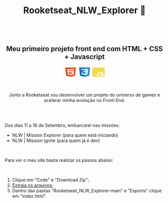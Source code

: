 # <p align="center">Rooketseat_NLW_Explorer 🚀</p>
<br>
<br>

## <p align="center"> Meu primeiro projeto front end com HTML + CSS + Javascript</p>

<div align="center">
  <img align="center" alt="HTML Icon" height="30" width="40" src="https://raw.githubusercontent.com/devicons/devicon/master/icons/html5/html5-original.svg">
  <img align="center" alt="CSS Icon" height="30" width="40" src="https://raw.githubusercontent.com/devicons/devicon/master/icons/css3/css3-original.svg">
  <img align="center" alt="JS Icon" height="30" width="40" src="https://raw.githubusercontent.com/devicons/devicon/master/icons/javascript/javascript-plain.svg">
</div>
  <br>
<br>
<p align="center" width= 15px >Junto a Rooketseat vou desenvolver um projeto do universo de games e acelerar minha evolução no Front-End. </p>
<br>
<br>
<p>Dos dias 11 a 18 de Setembro, embarcarei nas missões:
  <ul>
    <li> NLW | Mission Explorer (para quem está iniciando)</li>
    <li> NLW | Mission Ignite (para quem já é dev)</p></li>
  </ul>
<br>
<p> Para ver o meu site basta realizar os passos abaixo: </p>
<br>
<ol>
 <li>Clique em "Code" e "Download Zip";</li>
 <li><a target="_blank" href="https://www.techtudo.com.br/noticias/2011/02/como-extrair-arquivos-zip-ou-rar.ghtml" > <div>Extraia os arquivos;</div> </a> </li>
 <li>Dentro das pastas "Rooketseat_NLW_Explorer-main" e "Esports" clique em "index.html". </li>
</ol>


